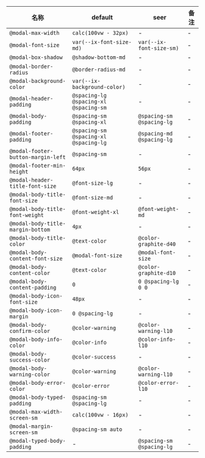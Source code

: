 | 名称 | default | seer | 备注 |
| --- | --- | --- | --- |
| `@modal-max-width` | `calc(100vw - 32px)` | - | - |
| `@modal-font-size` | `var(--ix-font-size-md)` | `var(--ix-font-size-sm)` | - |
| `@modal-box-shadow` | `@shadow-bottom-md` | - | - |
| `@modal-border-radius` | `@border-radius-md` | - | - |
| `@modal-background-color` | `var(--ix-background-color)` | - | - |
| `@modal-header-padding` | `@spacing-lg @spacing-xl @spacing-sm` | - | - |
| `@modal-body-padding` | `@spacing-sm @spacing-xl` | `@spacing-sm @spacing-lg` | - |
| `@modal-footer-padding` | `@spacing-sm @spacing-xl @spacing-lg` | `@spacing-md @spacing-lg` | - |
| `@modal-footer-button-margin-left` | `@spacing-sm` | - | - |
| `@modal-footer-min-height` | `64px` | `56px` | - |
| `@modal-header-title-font-size` | `@font-size-lg` | - | - |
| `@modal-body-title-font-size` | `@font-size-md` | - | - |
| `@modal-body-title-font-weight` | `@font-weight-xl` | `@font-weight-md` | - |
| `@modal-body-title-margin-bottom` | `4px` | - | - |
| `@modal-body-title-color` | `@text-color` | `@color-graphite-d40` | - |
| `@modal-body-content-font-size` | `@modal-font-size` | `@modal-font-size` | - |
| `@modal-body-content-color` | `@text-color` | `@color-graphite-d10` | - |
| `@modal-body-content-padding` | `0` | `0 @spacing-lg 0 0` | - |
| `@modal-body-icon-font-size` | `48px` | - | - |
| `@modal-body-icon-margin` | `0 @spacing-lg` | - | - |
| `@modal-body-confirm-color` | `@color-warning` | `@color-warning-l10` | - |
| `@modal-body-info-color` | `@color-info` | `@color-info-l10` | - |
| `@modal-body-success-color` | `@color-success` | - | - |
| `@modal-body-warning-color` | `@color-warning` | `@color-warning-l10` | - |
| `@modal-body-error-color` | `@color-error` | `@color-error-l10` | - |
| `@modal-body-typed-padding` | `@spacing-sm @spacing-lg` | - | - |
| `@modal-max-width-screen-sm` | `calc(100vw - 16px)` | - | - |
| `@modal-margin-screen-sm` | `@spacing-sm auto` | - | - |
| `@modal-typed-body-padding` | - | `@spacing-sm @spacing-lg` | - |

